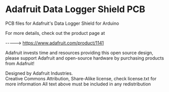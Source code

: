 Adafruit Data Logger Shield PCB
===============================

PCB files for Adafruit's Data Logger Shield for Arduino

For more details, check out the product page at

-----> https://www.adafruit.com/product/1141

Adafruit invests time and resources providing this open source design, 
please support Adafruit and open-source hardware by purchasing 
products from Adafruit!

Designed by Adafruit Industries.  
Creative Commons Attribution, Share-Alike license, check license.txt for more information
All text above must be included in any redistribution